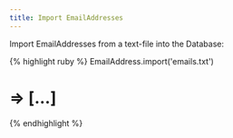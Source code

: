```yaml
---
title: Import EmailAddresses
---
```


Import EmailAddresses from a text-file into the Database:

{% highlight ruby %}
EmailAddress.import('emails.txt')
# => [...]
{% endhighlight %}
